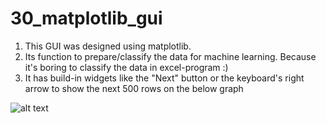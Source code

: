 # 30_matplotlib_gui

1. This GUI was designed using matplotlib.
2. Its function to prepare/classify the data for machine learning. Because it's boring to classify the data in excel-program :)
3. It has build-in widgets like the "Next" button or the keyboard's right arrow to show the next 500 rows on the below graph

![alt text](https://i.imgur.com/JLzDtYP.png)
